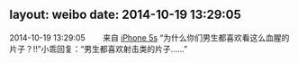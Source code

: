 layout: weibo
date: 2014-10-19 13:29:05
---
<meta name="referrer" content="no-referrer" />

2014-10-19 13:29:05  &nbsp;&nbsp;&nbsp;&nbsp;&nbsp;&nbsp; 来自 <a href="sinaweibo://customweibosource" rel="nofollow">iPhone 5s</a>
“为什么你们男生都喜欢看这么血腥的片子？!!”小乖回复：“男生都喜欢射击类的片子……” ​​​
